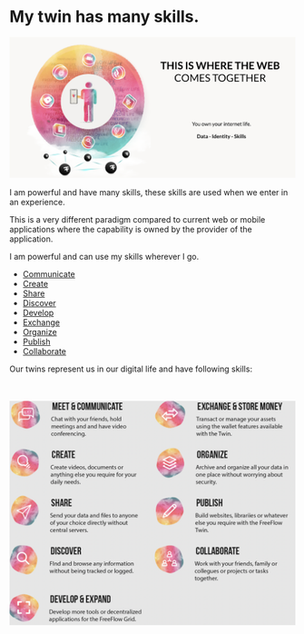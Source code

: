 # My twin has many skills.

![](img/iamtheweb.png)  


I am powerful and have many skills, these skills are used when we enter in an experience.

This is a very different paradigm compared to current web or mobile applications where the capability is owned by the provider of the application.

I am powerful and can use my skills wherever I go.

- [Communicate](skills/communicate.md)
- [Create](skills/create.md)
- [Share](skills/share.md)
- [Discover](skills/discover.md)
- [Develop](skills/develop.md)
- [Exchange](skills/exchange.md)
- [Organize](skills/organize.md)
- [Publish](skills/publish.md)
- [Collaborate](skills/collaborate.md)

Our twins represent us in our digital life and have following skills:

<br>
<br>

<img src="img/skills2.png" alt="skills" width="600" style="float: left"/>

<br>
<br>
<br>
<br>
<br>
<br>
<br>
<br>
<br>
<br>
<br>
<br>
<br>
<br>
<br>
<br>
<br>
<br>
<br>
<br>
<br>
<br>
